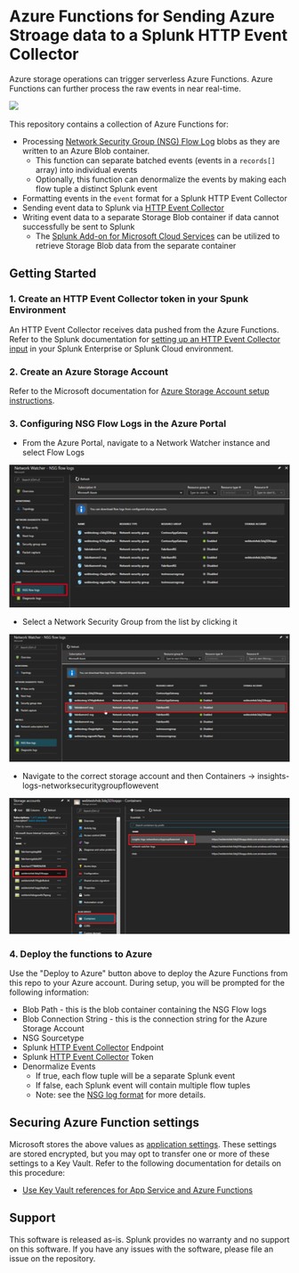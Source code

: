 # Azure Functions for Sending Azure Stroage data to a Splunk HTTP Event Collector
Azure storage operations can trigger serverless Azure Functions.  Azure Functions can further process the raw events in near real-time.

<a href="https://portal.azure.com/#blade/Microsoft_Azure_CreateUIDef/CustomDeploymentBlade/uri/https%3A%2F%2Fraw.githubusercontent.com%2Fsplunk%2Fazure-functions-splunk%2Fmaster%2Fstorage-hec%2Fdeploy%2FazureDeploy.json/createUIDefinitionUri/https%3A%2F%2Fraw.githubusercontent.com%2Fsplunk%2Fazure-functions-splunk%2Fmaster%2Fstorage-hec%2Fdeploy%2FazureDeploy.portal.json" target="_blank">
<img src="https://aka.ms/deploytoazurebutton"/>
</a>

This repository contains a collection of Azure Functions for:
* Processing [Network Security Group (NSG) Flow Log](https://learn.microsoft.com/azure/network-watcher/network-watcher-nsg-flow-logging-overview) blobs as they are written to an Azure Blob container.
  * This function can separate batched events (events in a `records[]` array) into individual events
  * Optionally, this function can denormalize the events by making each flow tuple a distinct Splunk event
* Formatting events in the `event` format for a Splunk HTTP Event Collector
* Sending event data to Splunk via [HTTP Event Collector](https://docs.splunk.com/Documentation/Splunk/latest/Data/UsetheHTTPEventCollector)
* Writing event data to a separate Storage Blob container if data cannot successfully be sent to Splunk
  * The [Splunk Add-on for Microsoft Cloud Services](https://splunkbase.splunk.com/app/3110/) can be utilized to retrieve Storage Blob data from the separate container

## Getting Started

### 1. Create an HTTP Event Collector token in your Spunk Environment
An HTTP Event Collector receives data pushed from the Azure Functions.  Refer to the Splunk documentation for [setting up an HTTP Event Collector input](https://docs.splunk.com/Documentation/Splunk/latest/Data/UsetheHTTPEventCollector) in your Splunk Enterprise or Splunk Cloud environment.

### 2. Create an Azure Storage Account
Refer to the Microsoft documentation for [Azure Storage Account setup instructions](https://learn.microsoft.com/azure/storage/common/storage-account-create).

### 3. Configuring NSG Flow Logs in the Azure Portal

* From the Azure Portal, navigate to a Network Watcher instance and select Flow Logs

![](docs/images/NSG1.jpeg)

* Select a Network Security Group from the list by clicking it

![](docs/images/NSG2.jpeg)

* Navigate to the correct storage account and then Containers -> insights-logs-networksecuritygroupflowevent

![](docs/images/NSG3.jpeg)

### 4. Deploy the functions to Azure

Use the "Deploy to Azure" button above to deploy the Azure Functions from this repo to your Azure account.  During setup, you will be prompted for the following information:

* Blob Path - this is the blob container containing the NSG Flow logs
* Blob Connection String - this is the connection string for the Azure Storage Account
* NSG Sourcetype
* Splunk [HTTP Event Collector](https://docs.splunk.com/Documentation/Splunk/latest/Data/UsetheHTTPEventCollector) Endpoint
* Splunk [HTTP Event Collector](https://docs.splunk.com/Documentation/Splunk/latest/Data/UsetheHTTPEventCollector) Token
* Denormalize Events
  * If true, each flow tuple will be a separate Splunk event
  * If false, each Splunk event will contain multiple flow tuples
  * Note: see the [NSG log format](https://learn.microsoft.com/azure/network-watcher/network-watcher-nsg-flow-logging-overview#log-format) for more details.


## Securing Azure Function settings
Microsoft stores the above values as [application settings](https://docs.microsoft.com/en-us/azure/azure-functions/functions-how-to-use-azure-function-app-settings#settings). These settings are stored encrypted, but you may opt to transfer one or more of these settings to a Key Vault. Refer to the following documentation for details on this procedure:

* [Use Key Vault references for App Service and Azure Functions](https://docs.microsoft.com/en-us/azure/app-service/app-service-key-vault-references)

## Support
This software is released as-is. Splunk provides no warranty and no support on this software. If you have any issues with the software, please file an issue on the repository.
